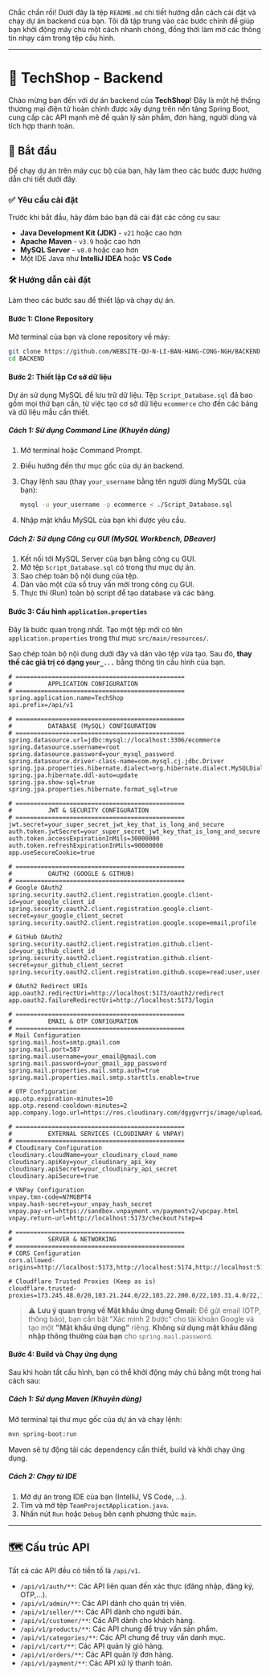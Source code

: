 Chắc chắn rồi\! Dưới đây là tệp `README.md` chi tiết hướng dẫn cách cài đặt và chạy dự án backend của bạn. Tôi đã tập trung vào các bước chính để giúp bạn khởi động máy chủ một cách nhanh chóng, đồng thời làm mờ các thông tin nhạy cảm trong tệp cấu hình.

-----

# 🚀 TechShop - Backend

Chào mừng bạn đến với dự án backend của **TechShop**\! Đây là một hệ thống thương mại điện tử hoàn chỉnh được xây dựng trên nền tảng Spring Boot, cung cấp các API mạnh mẽ để quản lý sản phẩm, đơn hàng, người dùng và tích hợp thanh toán.

## 🏁 Bắt đầu

Để chạy dự án trên máy cục bộ của bạn, hãy làm theo các bước được hướng dẫn chi tiết dưới đây.

### ✅ Yêu cầu cài đặt

Trước khi bắt đầu, hãy đảm bảo bạn đã cài đặt các công cụ sau:

  * **Java Development Kit (JDK)** - `v21` hoặc cao hơn
  * **Apache Maven** - `v3.9` hoặc cao hơn
  * **MySQL Server** - `v8.0` hoặc cao hơn
  * Một IDE Java như **IntelliJ IDEA** hoặc **VS Code**

### 🛠️ Hướng dẫn cài đặt

Làm theo các bước sau để thiết lập và chạy dự án.

#### Bước 1: Clone Repository

Mở terminal của bạn và clone repository về máy:

```bash
git clone https://github.com/WEBSITE-QU-N-LI-BAN-HANG-CONG-NGH/BACKEND
cd BACKEND
```

#### Bước 2: Thiết lập Cơ sở dữ liệu

Dự án sử dụng MySQL để lưu trữ dữ liệu. Tệp `Script_Database.sql` đã bao gồm mọi thứ bạn cần, từ việc tạo cơ sở dữ liệu `ecommerce` cho đến các bảng và dữ liệu mẫu cần thiết.

##### **Cách 1: Sử dụng Command Line (Khuyên dùng)**

1.  Mở terminal hoặc Command Prompt.

2.  Điều hướng đến thư mục gốc của dự án backend.

3.  Chạy lệnh sau (thay `your_username` bằng tên người dùng MySQL của bạn):

    ```bash
    mysql -u your_username -p ecommerce < ./Script_Database.sql
    ```

4.  Nhập mật khẩu MySQL của bạn khi được yêu cầu.

##### **Cách 2: Sử dụng Công cụ GUI (MySQL Workbench, DBeaver)**

1.  Kết nối tới MySQL Server của bạn bằng công cụ GUI.
2.  Mở tệp `Script_Database.sql` có trong thư mục dự án.
3.  Sao chép toàn bộ nội dung của tệp.
4.  Dán vào một cửa sổ truy vấn mới trong công cụ GUI.
5.  Thực thi (Run) toàn bộ script để tạo database và các bảng.


#### Bước 3: Cấu hình `application.properties`

Đây là bước quan trọng nhất. Tạo một tệp mới có tên `application.properties` trong thư mục `src/main/resources/`.

Sao chép toàn bộ nội dung dưới đây và dán vào tệp vừa tạo. Sau đó, **thay thế các giá trị có dạng `your_...`** bằng thông tin cấu hình của bạn.

```properties
# ===============================================
#          APPLICATION CONFIGURATION
# ===============================================
spring.application.name=TechShop
api.prefix=/api/v1

# ===============================================
#          DATABASE (MySQL) CONFIGURATION
# ===============================================
spring.datasource.url=jdbc:mysql://localhost:3306/ecommerce
spring.datasource.username=root
spring.datasource.password=your_mysql_password
spring.datasource.driver-class-name=com.mysql.cj.jdbc.Driver
spring.jpa.properties.hibernate.dialect=org.hibernate.dialect.MySQLDialect
spring.jpa.hibernate.ddl-auto=update
spring.jpa.show-sql=true
spring.jpa.properties.hibernate.format_sql=true

# ===============================================
#          JWT & SECURITY CONFIGURATION
# ===============================================
jwt.secret=your_super_secret_jwt_key_that_is_long_and_secure
auth.token.jwtSecret=your_super_secret_jwt_key_that_is_long_and_secure
auth.token.accessExpirationInMils=30000000
auth.token.refreshExpirationInMils=90000000
app.useSecureCookie=true

# ===============================================
#          OAUTH2 (GOOGLE & GITHUB)
# ===============================================
# Google OAuth2
spring.security.oauth2.client.registration.google.client-id=your_google_client_id
spring.security.oauth2.client.registration.google.client-secret=your_google_client_secret
spring.security.oauth2.client.registration.google.scope=email,profile

# GitHub OAuth2
spring.security.oauth2.client.registration.github.client-id=your_github_client_id
spring.security.oauth2.client.registration.github.client-secret=your_github_client_secret
spring.security.oauth2.client.registration.github.scope=read:user,user:email

# OAuth2 Redirect URIs
app.oauth2.redirectUri=http://localhost:5173/oauth2/redirect
app.oauth2.failureRedirectUri=http://localhost:5173/login

# ===============================================
#          EMAIL & OTP CONFIGURATION
# ===============================================
# Mail Configuration
spring.mail.host=smtp.gmail.com
spring.mail.port=587
spring.mail.username=your_email@gmail.com
spring.mail.password=your_gmail_app_password
spring.mail.properties.mail.smtp.auth=true
spring.mail.properties.mail.smtp.starttls.enable=true

# OTP Configuration
app.otp.expiration-minutes=10
app.otp.resend-cooldown-minutes=2
app.company.logo.url=https://res.cloudinary.com/dgygvrrjs/image/upload/v1745387610/ChatGPT_Image_Apr_5_2025_12_08_58_AM_ociguu.png

# ===============================================
#          EXTERNAL SERVICES (CLOUDINARY & VNPAY)
# ===============================================
# Cloudinary Configuration
cloudinary.cloudName=your_cloudinary_cloud_name
cloudinary.apiKey=your_cloudinary_api_key
cloudinary.apiSecret=your_cloudinary_api_secret
cloudinary.apiSecure=true

# VNPay Configuration
vnpay.tmn-code=N7MGBPT4
vnpay.hash-secret=your_vnpay_hash_secret
vnpay.pay-url=https://sandbox.vnpayment.vn/paymentv2/vpcpay.html
vnpay.return-url=http://localhost:5173/checkout?step=4

# ===============================================
#          SERVER & NETWORKING
# ===============================================
# CORS Configuration
cors.allowed-origins=http://localhost:5173,http://localhost:5174,http://localhost:5175

# Cloudflare Trusted Proxies (Keep as is)
cloudflare.trusted-proxies=173.245.48.0/20,103.21.244.0/22,103.22.200.0/22,103.31.4.0/22,141.101.64.0/18,108.162.192.0/18,190.93.240.0/20,188.114.96.0/20,197.234.240.0/22,198.41.128.0/17,162.158.0.0/15,104.16.0.0/13,104.24.0.0/14,172.64.0.0/13,131.0.72.0/22
```

> ⚠️ **Lưu ý quan trọng về Mật khẩu ứng dụng Gmail:**
> Để gửi email (OTP, thông báo), bạn cần bật "Xác minh 2 bước" cho tài khoản Google và tạo một **"Mật khẩu ứng dụng"** riêng. **Không sử dụng mật khẩu đăng nhập thông thường của bạn** cho `spring.mail.password`.

#### Bước 4: Build và Chạy ứng dụng

Sau khi hoàn tất cấu hình, bạn có thể khởi động máy chủ bằng một trong hai cách sau:

##### **Cách 1: Sử dụng Maven (Khuyên dùng)**

Mở terminal tại thư mục gốc của dự án và chạy lệnh:

```bash
mvn spring-boot:run
```

Maven sẽ tự động tải các dependency cần thiết, build và khởi chạy ứng dụng.

##### **Cách 2: Chạy từ IDE**

1.  Mở dự án trong IDE của bạn (IntelliJ, VS Code, ...).
2.  Tìm và mở tệp `TeamProjectApplication.java`.
3.  Nhấn nút `Run` hoặc `Debug` bên cạnh phương thức `main`.

-----

## 🗺️ Cấu trúc API

Tất cả các API đều có tiền tố là `/api/v1`.

  * `/api/v1/auth/**`: Các API liên quan đến xác thực (đăng nhập, đăng ký, OTP,...).
  * `/api/v1/admin/**`: Các API dành cho quản trị viên.
  * `/api/v1/seller/**`: Các API dành cho người bán.
  * `/api/v1/customer/**`: Các API dành cho khách hàng.
  * `/api/v1/products/**`: Các API chung để truy vấn sản phẩm.
  * `/api/v1/categories/**`: Các API chung để truy vấn danh mục.
  * `/api/v1/cart/**`: Các API quản lý giỏ hàng.
  * `/api/v1/orders/**`: Các API quản lý đơn hàng.
  * `/api/v1/payment/**`: Các API xử lý thanh toán.

